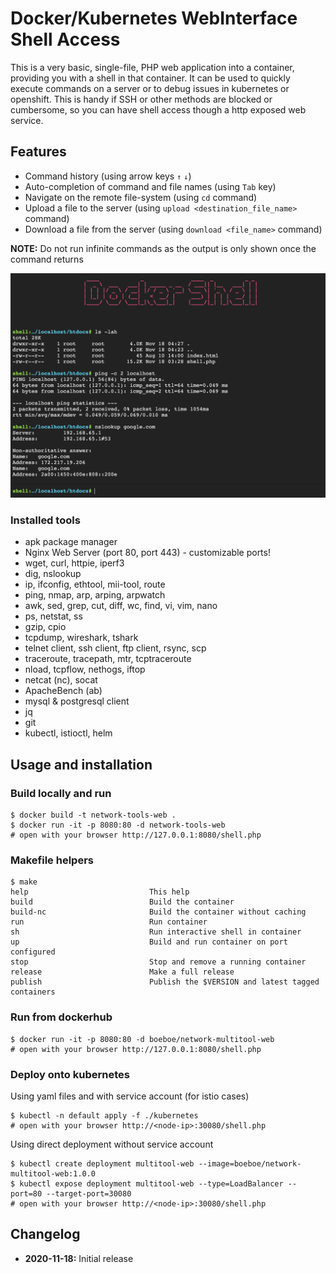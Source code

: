 # Docker/Kubernetes WebInterface Shell Access

This is a very basic, single-file, PHP web application into a container, providing you with a shell in that container. It can be used to quickly execute commands on a server or to debug issues in kubernetes or openshift. This is handy if SSH or other methods are blocked or cumbersome, so you can have shell access though a http exposed web service.

## Features

* Command history (using arrow keys `↑` `↓`)
* Auto-completion of command and file names (using `Tab` key)
* Navigate on the remote file-system (using `cd` command)
* Upload a file to the server (using `upload <destination_file_name>` command)
* Download a file from the server (using `download <file_name>` command)

**NOTE:** Do not run infinite commands as the output is only shown once the command returns 

![Screenshot](./screenshot.png)

### Installed tools
* apk package manager
* Nginx Web Server (port 80, port 443) - customizable ports!
* wget, curl, httpie, iperf3
* dig, nslookup
* ip, ifconfig, ethtool, mii-tool, route
* ping, nmap, arp, arping, arpwatch
* awk, sed, grep, cut, diff, wc, find, vi, vim, nano
* ps, netstat, ss
* gzip, cpio
* tcpdump, wireshark, tshark
* telnet client, ssh client, ftp client, rsync, scp
* traceroute, tracepath, mtr, tcptraceroute
* nload, tcpflow, nethogs, iftop
* netcat (nc), socat
* ApacheBench (ab)
* mysql & postgresql client
* jq
* git
* kubectl, istioctl, helm

## Usage and installation

### Build locally and run

    $ docker build -t network-tools-web .
    $ docker run -it -p 8080:80 -d network-tools-web
    # open with your browser http://127.0.0.1:8080/shell.php

### Makefile helpers

    $ make
    help                           This help
    build                          Build the container
    build-nc                       Build the container without caching
    run                            Run container
    sh                             Run interactive shell in container
    up                             Build and run container on port configured
    stop                           Stop and remove a running container
    release                        Make a full release
    publish                        Publish the $VERSION and latest tagged containers

### Run from dockerhub

    $ docker run -it -p 8080:80 -d boeboe/network-multitool-web
    # open with your browser http://127.0.0.1:8080/shell.php

### Deploy onto kubernetes

Using yaml files and with service account (for istio cases)

    $ kubectl -n default apply -f ./kubernetes
    # open with your browser http://<node-ip>:30080/shell.php

Using direct deployment without service account

    $ kubectl create deployment multitool-web --image=boeboe/network-multitool-web:1.0.0
    $ kubectl expose deployment multitool-web --type=LoadBalancer --port=80 --target-port=30080
    # open with your browser http://<node-ip>:30080/shell.php

## Changelog

* **2020-11-18:** Initial release

